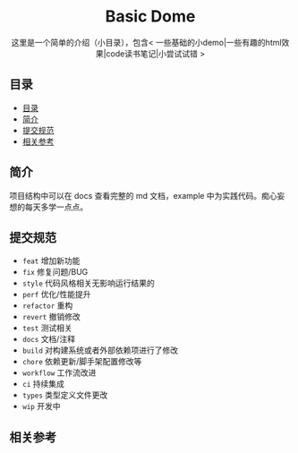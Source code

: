 <div align="center">
  <h1>Basic Dome</h1>
  <p>这里是一个简单的介绍（小目录），包含< 一些基础的小demo|一些有趣的html效果|code读书笔记|小尝试试错 ></p>
</div>

## 目录

- [目录](#目录)
- [简介](#简介)
- [提交规范](#提交规范)
- [相关参考](#相关参考)

## 简介

项目结构中可以在 docs 查看完整的 md 文档，example 中为实践代码。痴心妄想的每天多学一点点。

## 提交规范

- `feat` 增加新功能
- `fix` 修复问题/BUG
- `style` 代码风格相关无影响运行结果的
- `perf` 优化/性能提升
- `refactor` 重构
- `revert` 撤销修改
- `test` 测试相关
- `docs` 文档/注释
- `build` 对构建系统或者外部依赖项进行了修改
- `chore` 依赖更新/脚手架配置修改等
- `workflow` 工作流改进
- `ci` 持续集成
- `types` 类型定义文件更改
- `wip` 开发中

## 相关参考
